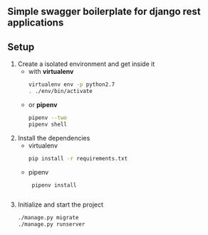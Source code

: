 ## Simple swagger boilerplate for django rest applications

## Setup
1. Create a isolated environment and get inside it
    - with  **virtualenv**
      ```bash
      virtualenv env -p python2.7
      . ./env/bin/activate
      ```
    - or **pipenv**
      ```bash
      pipenv --two
      pipenv shell
      ```
2. Install the dependencies
    - virtualenv
      ```bash
      pip install -r requirements.txt
      ```
    - pipenv
      ```bash
       pipenv install
     ```
3. Initialize and start the project
    ```bash
    ./manage.py migrate
    ./manage.py runserver
    ```

